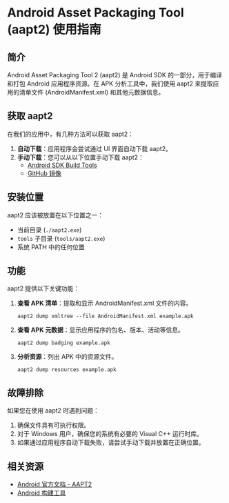 # Android Asset Packaging Tool (aapt2) 使用指南

## 简介

Android Asset Packaging Tool 2 (aapt2) 是 Android SDK 的一部分，用于编译和打包 Android 应用程序资源。在 APK 分析工具中，我们使用 aapt2 来提取应用的清单文件 (AndroidManifest.xml) 和其他元数据信息。

## 获取 aapt2

在我们的应用中，有几种方法可以获取 aapt2：

1. **自动下载**：应用程序会尝试通过 UI 界面自动下载 aapt2。
2. **手动下载**：您可以从以下位置手动下载 aapt2：
   - [Android SDK Build Tools](https://developer.android.com/studio/releases/build-tools)
   - [GitHub 镜像](https://github.com/google/android-emulator-container-scripts/raw/master/emu/templates/softwareupdate/aapt2-windows.exe)

## 安装位置

aapt2 应该被放置在以下位置之一：

- 当前目录 (`./aapt2.exe`)
- `tools` 子目录 (`tools/aapt2.exe`)
- 系统 PATH 中的任何位置

## 功能

aapt2 提供以下关键功能：

1. **查看 APK 清单**：提取和显示 AndroidManifest.xml 文件的内容。
   ```
   aapt2 dump xmltree --file AndroidManifest.xml example.apk
   ```

2. **查看 APK 元数据**：显示应用程序的包名、版本、活动等信息。
   ```
   aapt2 dump badging example.apk
   ```

3. **分析资源**：列出 APK 中的资源文件。
   ```
   aapt2 dump resources example.apk
   ```

## 故障排除

如果您在使用 aapt2 时遇到问题：

1. 确保文件具有可执行权限。
2. 对于 Windows 用户，确保您的系统有必要的 Visual C++ 运行时库。
3. 如果通过应用程序自动下载失败，请尝试手动下载并放置在正确位置。

## 相关资源

- [Android 官方文档 - AAPT2](https://developer.android.com/studio/command-line/aapt2)
- [Android 构建工具](https://developer.android.com/studio/releases/build-tools) 
